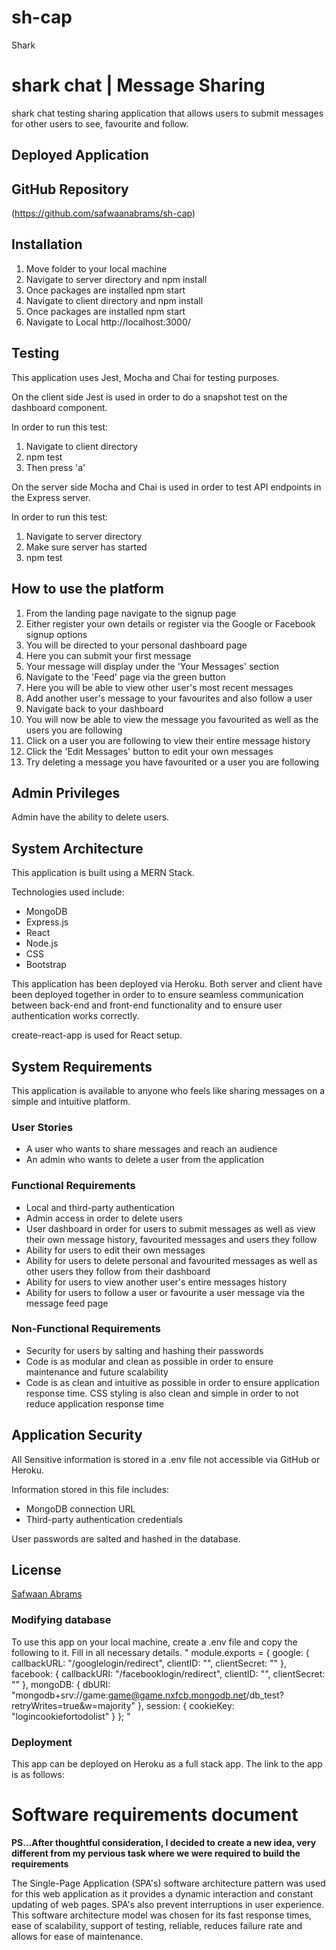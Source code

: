# sh-cap
Shark

# shark chat | Message Sharing

shark chat testing sharing application that allows users to submit messages for other users to see, favourite and follow.

## Deployed Application

## GitHub Repository 

(https://github.com/safwaanabrams/sh-cap)

## Installation

1. Move folder to your local machine
2. Navigate to server directory and npm install
3. Once packages are installed npm start
4. Navigate to client directory and npm install 
5. Once packages are installed npm start
6. Navigate to Local http://localhost:3000/


## Testing

This application uses Jest, Mocha and Chai for testing purposes.

On the client side Jest is used in order to do a snapshot test on the dashboard component.

In order to run this test:

1. Navigate to client directory
2. npm test
3. Then press 'a'

On the server side Mocha and Chai is used in order to test API endpoints in the Express server.

In order to run this test:

1. Navigate to server directory
2. Make sure server has started
3. npm test 

## How to use the platform

1. From the landing page navigate to the signup page
2. Either register your own details or register via the Google or 
   Facebook signup options
3. You will be directed to your personal dashboard page
4. Here you can submit your first message
5. Your message will display under the 'Your Messages' section
6. Navigate to the 'Feed' page via the green button
7. Here you will be able to view other user's most recent messages
8. Add another user's message to your favourites and also follow a user
9. Navigate back to your dashboard
10. You will now be able to view the message you favourited as well as 
    the users you are following
11. Click on a user you are following to view their entire message 
    history
12. Click the 'Edit Messages' button to edit your own messages
13. Try deleting a message you have favourited or a user you are 
    following

## Admin Privileges

Admin have the ability to delete users.


## System Architecture

This application is built using a MERN Stack.

Technologies used include:

- MongoDB
- Express.js
- React
- Node.js
- CSS
- Bootstrap

This application has been deployed via Heroku. Both server and client have been deployed together in order to to ensure seamless communication between back-end and front-end functionality and to ensure user authentication works correctly.

create-react-app is used for React setup.

## System Requirements 

This application is available to anyone who feels like sharing messages on a simple and intuitive platform.

### User Stories

- A user who wants to share messages and reach an audience
- An admin who wants to delete a user from the application

### Functional Requirements 

- Local and third-party authentication
- Admin access in order to delete users
- User dashboard in order for users to submit messages as well as view 
  their own message history, favourited messages and users they follow
- Ability for users to edit their own messages
- Ability for users to delete personal and favourited messages as well 
  as other users they follow from their dashboard
- Ability for users to view another user's entire messages history
- Ability for users to follow a user or favourite a user message via the 
  message feed page

### Non-Functional Requirements 

- Security for users by salting and hashing their passwords
- Code is as modular and clean as possible in order to ensure 
  maintenance and future scalability 
- Code is as clean and intuitive as possible in 
  order to ensure application response time. CSS styling is also 
  clean and simple in order to not reduce application response time

## Application Security

All Sensitive information is stored in a .env file not accessible via GitHub or Heroku.

Information stored in this file includes:

- MongoDB connection URL
- Third-party authentication credentials


User passwords are salted and hashed in the database.

## License

[Safwaan Abrams](https://www.hyperiondev.com/)

### Modifying database

To use this app on your local machine, create a .env file and copy the following to it. Fill in all necessary details.
"
module.exports = {
  google: {
    callbackURL: "/googlelogin/redirect",
    clientID:
      "",
    clientSecret: ""
  },
  facebook: {
    callbackURI: "/facebooklogin/redirect",
    clientID: "",
    clientSecret: ""
  },
  mongoDB: {
    dbURI:
      "mongodb+srv://game:game@game.nxfcb.mongodb.net/db_test?retryWrites=true&w=majority"
  },
  session: {
    cookieKey: "logincookiefortodolist"
  }
};
"

### Deployment

This app can be deployed on Heroku as a full stack app.
The link to the app is as follows: 

# Software requirements document

**PS...After thoughtful consideration, I decided to create a new idea, very different from my pervious task where we were required to build the requirements**

The Single-Page Application (SPA's) software architecture pattern was used for this web application as it provides a dynamic interaction
and constant updating of web pages. SPA's also prevent interruptions in user experience.
This software architecture model was chosen for its fast response times, ease of scalability, support of testing,
reliable, reduces failure rate and allows for ease of maintenance.
